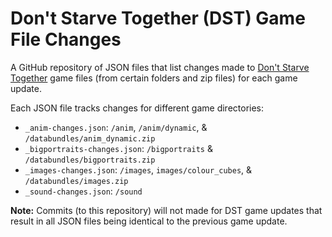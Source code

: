 # Don't Starve Together (DST) Game File Changes
A GitHub repository of JSON files that list changes made to [Don't Starve Together](https://store.steampowered.com/app/322330/Dont_Starve_Together/) game files (from certain folders and zip files) for each game update.

Each JSON file tracks changes for different game directories:
- `_anim-changes.json`: `/anim`, `/anim/dynamic`, & `/databundles/anim_dynamic.zip`
- `_bigportraits-changes.json`: `/bigportraits` & `/databundles/bigportraits.zip`
- `_images-changes.json`: `/images`, `images/colour_cubes`, & `/databundles/images.zip`
- `_sound-changes.json`: `/sound`

**Note:** Commits (to this repository) will not made for DST game updates that result in all JSON files being identical to the previous game update.